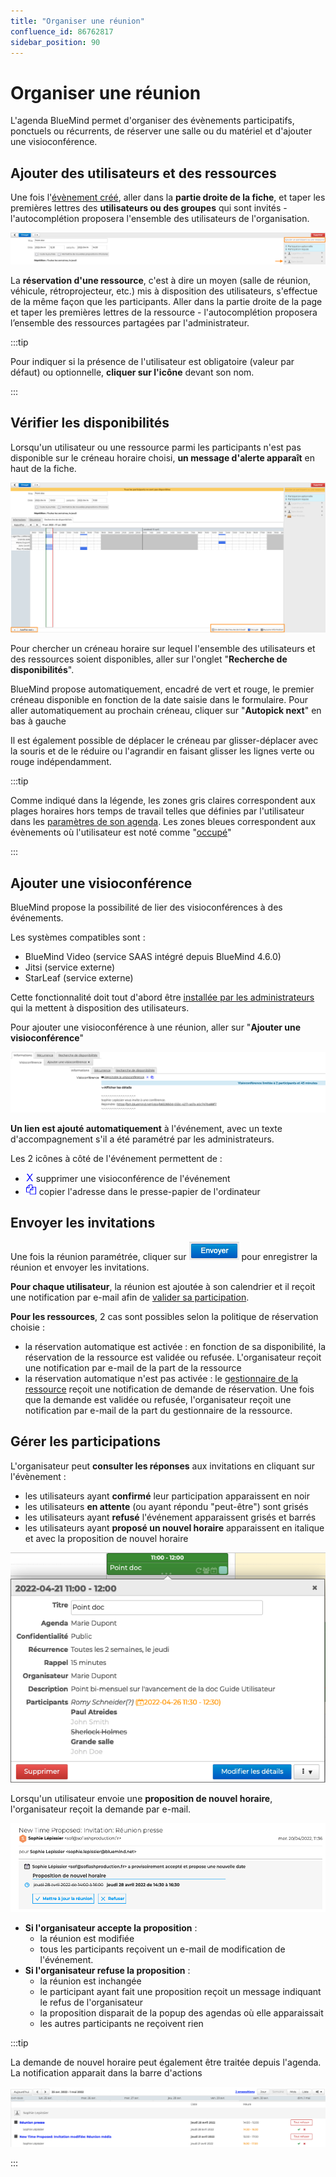 ```yaml
---
title: "Organiser une réunion"
confluence_id: 86762817
sidebar_position: 90
---
```

# Organiser une réunion

L'agenda BlueMind permet d'organiser des évènements participatifs, ponctuels ou récurrents, de réserver une salle ou du matériel et d'ajouter une visioconférence.

## Ajouter des utilisateurs et des ressources

Une fois l'[évènement créé](/Guide_de_l_utilisateur/L_agenda/Créer_un_évènement/), aller dans la **partie droite de la fiche**, et taper les premières lettres des **utilisateurs ou des groupes** qui sont invités - l'autocomplétion proposera l'ensemble des utilisateurs de l'organisation.

![](../../attachments/86762817/86764763.png)

La **réservation d'une ressource**, c'est à dire un moyen (salle de réunion, véhicule, rétroprojecteur, etc.) mis à disposition des utilisateurs, s'effectue de la même façon que les participants. Aller dans la partie droite de la page et taper les premières lettres de la ressource - l'autocomplétion proposera l’ensemble des ressources partagées par l'administrateur.


:::tip

Pour indiquer si la présence de l'utilisateur est obligatoire (valeur par défaut) ou optionnelle, **cliquer sur l'icône** devant son nom.

:::


## Vérifier les disponibilités

Lorsqu'un utilisateur ou une ressource parmi les participants n'est pas disponible sur le créneau horaire choisi, **un message d'alerte apparaît** en haut de la fiche.

![](../../attachments/86762817/86764762.png)

Pour chercher un créneau horaire sur lequel l'ensemble des utilisateurs et des ressources soient disponibles, aller sur l'onglet "**Recherche de disponibilités**".

BlueMind propose automatiquement, encadré de vert et rouge, le premier créneau disponible en fonction de la date saisie dans le formulaire. Pour aller automatiquement au prochain créneau, cliquer sur "**Autopick next**" en bas à gauche

Il est également possible de déplacer le créneau par glisser-déplacer avec la souris et de le réduire ou l'agrandir en faisant glisser les lignes verte ou rouge indépendamment.


:::tip

Comme indiqué dans la légende, les zones gris claires correspondent aux plages horaires hors temps de travail telles que définies par l'utilisateur dans les [paramètres de son agenda](Paramétrer_l_agenda.md/#paramétrer-le-temps-de-travail). 
Les zones bleues correspondent aux évènements où l'utilisateur est noté comme "[occupé](Créer_un_évènement.md/#préciser-les-notifications-disponibilité-et-confidentialité)"

:::

## Ajouter une visioconférence

BlueMind propose la possibilité de lier des visioconférences à des événements.

Les systèmes compatibles sont :

- BlueMind Video (service SAAS intégré depuis BlueMind 4.6.0)
- Jitsi (service externe)
- StarLeaf (service externe)

Cette fonctionnalité doit tout d'abord être [installée par les administrateurs](../../Guide_de_l_administrateur/Configuration/Visioconférence_intégrée/index.md) qui la mettent à disposition des utilisateurs.

Pour ajouter une visioconférence à une réunion, aller sur "**Ajouter une visioconférence**"

![](../../attachments/86762817/86764761.png)

**Un lien est ajouté automatiquement** à l'événement, avec un texte d'accompagnement s'il a été paramétré par les administrateurs.

Les 2 icônes à côté de l'événement permettent de :

- ![](../../attachments/86762817/86764750.png) supprimer une visioconférence de l'événement
- ![](../../attachments/86762817/86764751.png) copier l'adresse dans le presse-papier de l'ordinateur

## Envoyer les invitations

Une fois la réunion paramétrée, cliquer sur ![](../../attachments/86762817/86764758.png) pour enregistrer la réunion et envoyer les invitations.

**Pour chaque utilisateur**, la réunion est ajoutée à son calendrier et il reçoit une notification par e-mail afin de [valider sa participation](/Guide_de_l_utilisateur/L_agenda/Participer_à_un_évènement/).

**Pour les ressources**, 2 cas sont possibles selon la politique de réservation choisie :

- la réservation automatique est activée : en fonction de sa disponibilité, la réservation de la ressource est validée ou refusée. L'organisateur reçoit une notification par e-mail de la part de la ressource
- la réservation automatique n'est pas activée : le [gestionnaire de la ressource](/Guide_de_l_utilisateur/L_agenda/Gérer_les_réservations_de_ressources/) reçoit une notification de demande de réservation. Une fois que la demande est validée ou refusée, l'organisateur reçoit une notification par e-mail de la part du gestionnaire de la ressource.

## Gérer les participations

L'organisateur peut **consulter les réponses** aux invitations en cliquant sur l'évènement : 

- les utilisateurs ayant **confirmé** leur participation apparaissent en noir
- les utilisateurs **en attente** (ou ayant répondu "peut-être") sont grisés
- les utilisateurs ayant **refusé** l'événement apparaissent grisés et barrés
- les utilisateurs ayant **proposé un nouvel horaire** apparaissent en italique et avec la proposition de nouvel horaire

![](../../attachments/86762817/86764752.png)

Lorsqu'un utilisateur envoie une **proposition de nouvel horaire**, l'organisateur reçoit la demande par e-mail.

![](../../attachments/86762817/86764755.png)

- **Si l'organisateur accepte la proposition** :
    - la réunion est modifiée
    - tous les participants reçoivent un e-mail de modification de l'événement.
- **Si l'organisateur refuse la proposition** :
    - la réunion est inchangée
    - le participant ayant fait une proposition reçoit un message indiquant le refus de l'organisateur
    - la proposition disparait de la popup des agendas où elle apparaissait
    - les autres participants ne reçoivent rien


:::tip

La demande de nouvel horaire peut également être traitée depuis l'agenda. La notification apparait dans la barre d'actions

![](../../attachments/86762817/86764754.png)

:::

